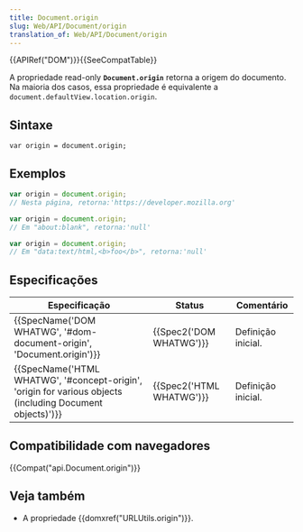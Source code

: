 ```yaml
---
title: Document.origin
slug: Web/API/Document/origin
translation_of: Web/API/Document/origin
---
```

{{APIRef("DOM")}}{{SeeCompatTable}}

A propriedade read-only **`Document.origin`** retorna a origem do documento. Na maioria dos casos, essa propriedade é equivalente a `document.defaultView.location.origin`.

## Sintaxe

```
var origin = document.origin;
```

## Exemplos

```js
var origin = document.origin;
// Nesta página, retorna:'https://developer.mozilla.org'

var origin = document.origin;
// Em "about:blank", retorna:'null'

var origin = document.origin;
// Em "data:text/html,<b>foo</b>", retorna:'null'
```

## Especificações

| Especificação                                                                                                                                | Status                           | Comentário         |
| -------------------------------------------------------------------------------------------------------------------------------------------- | -------------------------------- | ------------------ |
| {{SpecName('DOM WHATWG', '#dom-document-origin', 'Document.origin')}}                                                 | {{Spec2('DOM WHATWG')}} | Definição inicial. |
| {{SpecName('HTML WHATWG', '#concept-origin', 'origin for various objects (including Document objects)')}} | {{Spec2('HTML WHATWG')}} | Definição inicial. |

## Compatibilidade com navegadores

{{Compat("api.Document.origin")}}

## Veja também

- A propriedade {{domxref("URLUtils.origin")}}.
